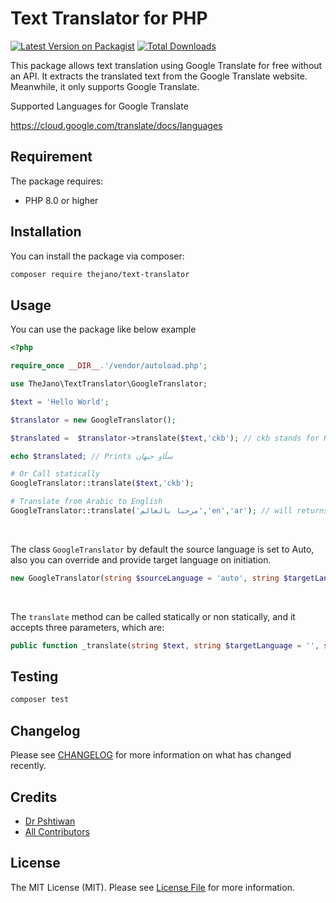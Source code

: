 
# Text Translator for PHP

[![Latest Version on Packagist](https://img.shields.io/packagist/v/thejano/text-translator.svg?style=flat-square)](https://packagist.org/packages/thejano/text-translator)
[![Total Downloads](https://img.shields.io/packagist/dt/thejano/text-translator.svg?style=flat-square)](https://packagist.org/packages/thejano/text-translator)


This package allows text translation using Google Translate for free without an API. It extracts the translated text from the Google Translate website. Meanwhile, it only supports Google Translate.

Supported Languages for Google Translate

https://cloud.google.com/translate/docs/languages


## Requirement

The package requires:
- PHP 8.0 or higher


## Installation

You can install the package via composer:

```bash
composer require thejano/text-translator
```

## Usage
You can use the package like below example
```php
<?php

require_once __DIR__.'/vendor/autoload.php';

use TheJano\TextTranslator\GoogleTranslator;

$text = 'Hello World';

$translator = new GoogleTranslator();

$translated =  $translator->translate($text,'ckb'); // ckb stands for Kurdish Sorani language 

echo $translated; // Prints سڵاو جیهان

# Or Call statically
GoogleTranslator::translate($text,'ckb'); 

# Translate from Arabic to English 
GoogleTranslator::translate('مرحبا بالعالم','en','ar'); // will returns Hello World


```
<br>

The class `GoogleTranslator` by default the source language is set to Auto, also you can override and provide target language on initiation.
```php
new GoogleTranslator(string $sourceLanguage = 'auto', string $targetLanguage = '')
```
<br>

The `translate` method can be called statically or non statically, and it accepts three parameters, which are:
```php
public function _translate(string $text, string $targetLanguage = '', string $sourceLanguage = ''): string;
```



## Testing

```bash
composer test
```
## Changelog

Please see [CHANGELOG](CHANGELOG.md) for more information on what has changed recently.

## Credits

- [Dr Pshtiwan](https://github.com/drpshtiwan)
- [All Contributors](../../contributors)

## License

The MIT License (MIT). Please see [License File](LICENSE.md) for more information.


